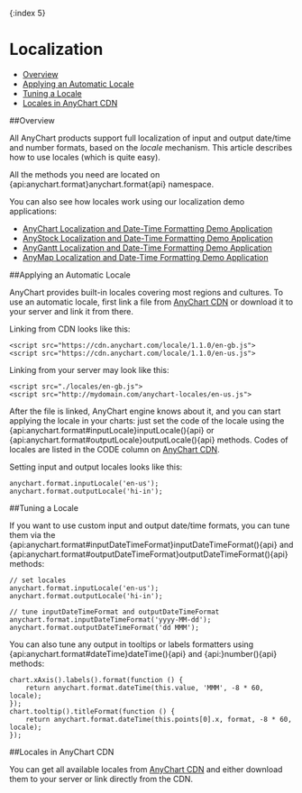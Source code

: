 {:index 5}
# Localization

* [Overview](#overview)
* [Applying an Automatic Locale](#applying_an_automatic_locale)
* [Tuning a Locale](#tuning_a_locale)
* [Locales in AnyChart CDN](#locales_in_anychart_cdn)

##Overview

All AnyChart products support full localization of input and output date/time and number formats, based on the *locale* mechanism. This article describes how to use locales (which is quite easy).

All the methods you need are located on {api:anychart.format}anychart.format{api} namespace.

You can also see how locales work using our localization demo applications:

- [AnyChart Localization and Date-Time Formatting Demo Application](https://www.anychart.com/products/anychart/overview/#localizations)
- [AnyStock Localization and Date-Time Formatting Demo Application](https://www.anychart.com/products/anystock/overview/#localizations)
- [AnyGantt Localization and Date-Time Formatting Demo Application](https://www.anychart.com/products/anygantt/overview/#localizations)
- [AnyMap Localization and Date-Time Formatting Demo Application](https://www.anychart.com/products/anymap/overview/#localizations)

##Applying an Automatic Locale

AnyChart provides built-in locales covering most regions and cultures. To use an automatic locale, first link a file from [AnyChart CDN](https://cdn.anychart.com/#locales) or download it to your server and link it from there.

Linking from CDN looks like this:

```
<script src="https://cdn.anychart.com/locale/1.1.0/en-gb.js">
<script src="https://cdn.anychart.com/locale/1.1.0/en-us.js">
```

Linking from your server may look like this:

```
<script src="./locales/en-gb.js">
<script src="http://mydomain.com/anychart-locales/en-us.js">
```

After the file is linked, AnyChart engine knows about it, and you can start applying the locale in your charts: just set the code of the locale using the {api:anychart.format#inputLocale}inputLocale(){api} or {api:anychart.format#outputLocale}outputLocale(){api} methods. Codes of locales are listed in the CODE column on [AnyChart CDN](https://cdn.anychart.com/#locales).

Setting input and output locales looks like this:

```
anychart.format.inputLocale('en-us');
anychart.format.outputLocale('hi-in');
```

##Tuning a Locale

If you want to use custom input and output date/time formats, you can tune them via the {api:anychart.format#inputDateTimeFormat}inputDateTimeFormat(){api} and {api:anychart.format#outputDateTimeFormat}outputDateTimeFormat(){api} methods:

```
// set locales
anychart.format.inputLocale('en-us');
anychart.format.outputLocale('hi-in');

// tune inputDateTimeFormat and outputDateTimeFormat
anychart.format.inputDateTimeFormat('yyyy-MM-dd'); 
anychart.format.outputDateTimeFormat('dd MMM');
```

You can also tune any output in tooltips or labels formatters using {api:anychart.format#dateTime}dateTime(){api} and {api:}number(){api} methods:

```
chart.xAxis().labels().format(function () {
    return anychart.format.dateTime(this.value, 'MMM', -8 * 60, locale);
});
chart.tooltip().titleFormat(function () {
    return anychart.format.dateTime(this.points[0].x, format, -8 * 60, locale);
});
```

##Locales in AnyChart CDN

You can get all available locales from [AnyChart CDN](https://cdn.anychart.com/#locales) and either download them to your server or link directly from the CDN.

